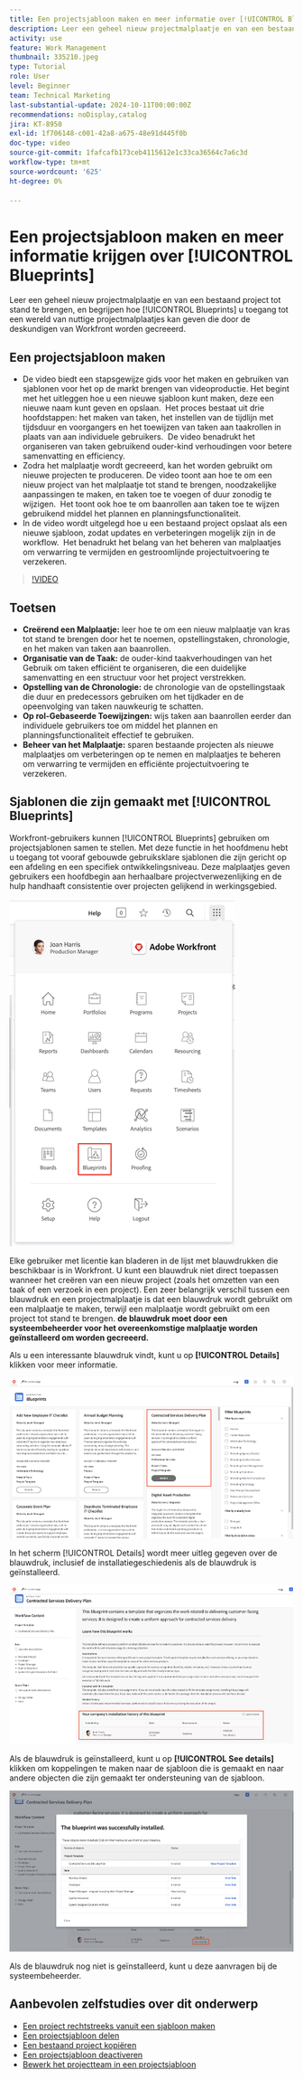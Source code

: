 ```yaml
---
title: Een projectsjabloon maken en meer informatie over [!UICONTROL Blueprints]
description: Leer een geheel nieuw projectmalplaatje en van een bestaand project tot stand te brengen, en begrijpen hoe [!UICONTROL Blueprints] u toegang tot een wereld van nuttige projectmalplaatjes kan geven die door de deskundigen van Workfront worden gecreeerd.
activity: use
feature: Work Management
thumbnail: 335210.jpeg
type: Tutorial
role: User
level: Beginner
team: Technical Marketing
last-substantial-update: 2024-10-11T00:00:00Z
recommendations: noDisplay,catalog
jira: KT-8950
exl-id: 1f706148-c001-42a8-a675-48e91d445f0b
doc-type: video
source-git-commit: 1fafcafb173ceb4115612e1c33ca36564c7a6c3d
workflow-type: tm+mt
source-wordcount: '625'
ht-degree: 0%

---
```


# Een projectsjabloon maken en meer informatie krijgen over [!UICONTROL Blueprints]


Leer een geheel nieuw projectmalplaatje en van een bestaand project tot stand te brengen, en begrijpen hoe [!UICONTROL Blueprints] u toegang tot een wereld van nuttige projectmalplaatjes kan geven die door de deskundigen van Workfront worden gecreeerd.

## Een projectsjabloon maken

* De video biedt een stapsgewijze gids voor het maken en gebruiken van sjablonen voor het op de markt brengen van videoproductie. Het begint met het uitleggen hoe u een nieuwe sjabloon kunt maken, deze een nieuwe naam kunt geven en opslaan. &#x200B; Het proces bestaat uit drie hoofdstappen: het maken van taken, het instellen van de tijdlijn met tijdsduur en voorgangers en het toewijzen van taken aan taakrollen in plaats van aan individuele gebruikers. &#x200B; De video benadrukt het organiseren van taken gebruikend ouder-kind verhoudingen voor betere samenvatting en efficiency. &#x200B;
* Zodra het malplaatje wordt gecreeerd, kan het worden gebruikt om nieuwe projecten te produceren. De video toont aan hoe te om een nieuw project van het malplaatje tot stand te brengen, noodzakelijke aanpassingen te maken, en taken toe te voegen of duur zonodig te wijzigen. &#x200B; Het toont ook hoe te om baanrollen aan taken toe te wijzen gebruikend middel het plannen en planningsfunctionaliteit. &#x200B;
* In de video wordt uitgelegd hoe u een bestaand project opslaat als een nieuwe sjabloon, zodat updates en verbeteringen mogelijk zijn in de workflow. &#x200B; Het benadrukt het belang van het beheren van malplaatjes om verwarring te vermijden en gestroomlijnde projectuitvoering te verzekeren. &#x200B;

>[!VIDEO](https://video.tv.adobe.com/v/335210/?quality=12&learn=on)

## Toetsen

* **Creërend een Malplaatje:** leer hoe te om een nieuw malplaatje van kras tot stand te brengen door het te noemen, opstellingstaken, chronologie, en het maken van taken aan baanrollen. &#x200B;
* **Organisatie van de Taak:** de ouder-kind taakverhoudingen van het Gebruik om taken efficiënt te organiseren, die een duidelijke samenvatting en een structuur voor het project verstrekken. &#x200B;
* **Opstelling van de Chronologie:** de chronologie van de opstellingstaak die duur en predecessors gebruiken om het tijdkader en de opeenvolging van taken nauwkeurig te schatten. &#x200B;
* **Op rol-Gebaseerde Toewijzingen:** wijs taken aan baanrollen eerder dan individuele gebruikers toe om middel het plannen en planningsfunctionaliteit effectief te gebruiken. &#x200B;
* **Beheer van het Malplaatje:** sparen bestaande projecten als nieuwe malplaatjes om verbeteringen op te nemen en malplaatjes te beheren om verwarring te vermijden en efficiënte projectuitvoering te verzekeren. &#x200B;


## Sjablonen die zijn gemaakt met [!UICONTROL Blueprints]

Workfront-gebruikers kunnen [!UICONTROL Blueprints] gebruiken om projectsjablonen samen te stellen. Met deze functie in het hoofdmenu hebt u toegang tot vooraf gebouwde gebruiksklare sjablonen die zijn gericht op een afdeling en een specifiek ontwikkelingsniveau. Deze malplaatjes geven gebruikers een hoofdbegin aan herhaalbare projectverwezenlijking en de hulp handhaaft consistentie over projecten gelijkend in werkingsgebied.

![&#x200B; Blauwdrukken in Hoofdmenu &#x200B;](assets/pt-blueprints-01.png)

Elke gebruiker met licentie kan bladeren in de lijst met blauwdrukken die beschikbaar is in Workfront. U kunt een blauwdruk niet direct toepassen wanneer het creëren van een nieuw project (zoals het omzetten van een taak of een verzoek in een project). Een zeer belangrijk verschil tussen een blauwdruk en een projectmalplaatje is dat een blauwdruk wordt gebruikt om een malplaatje te maken, terwijl een malplaatje wordt gebruikt om een project tot stand te brengen. **de blauwdruk moet door een systeembeheerder voor het overeenkomstige malplaatje worden geïnstalleerd om worden gecreeerd.**

Als u een interessante blauwdruk vindt, kunt u op **[!UICONTROL Details]** klikken voor meer informatie.

![&#x200B; Lijst van blauwdrukken &#x200B;](assets/pt-blueprints-02.png)

In het scherm [!UICONTROL Details] wordt meer uitleg gegeven over de blauwdruk, inclusief de installatiegeschiedenis als de blauwdruk is geïnstalleerd.

![&#x200B; Details over het gebruik van een blauwdruk &#x200B;](assets/pt-blueprints-03.png)

Als de blauwdruk is geïnstalleerd, kunt u op **[!UICONTROL See details]** klikken om koppelingen te maken naar de sjabloon die is gemaakt en naar andere objecten die zijn gemaakt ter ondersteuning van de sjabloon.

![&#x200B; Details over de installatie van een blauwdruk &#x200B;](assets/pt-blueprints-04.png)

Als de blauwdruk nog niet is geïnstalleerd, kunt u deze aanvragen bij de systeembeheerder.

## Aanbevolen zelfstudies over dit onderwerp

* [Een project rechtstreeks vanuit een sjabloon maken](/help/manage-work/create-and-manage-project-templates/create-a-project-directly-from-a-template.md)
* [Een projectsjabloon delen](/help/manage-work/create-and-manage-project-templates/share-a-project-template.md)
* [Een bestaand project kopiëren](/help/manage-work/manage-projects/copy-an-existing-project.md)
* [Een projectsjabloon deactiveren](/help/manage-work/create-and-manage-project-templates/deactivate-a-project-template.md)
* [Bewerk het projectteam in een projectsjabloon](/help/manage-work/create-and-manage-project-templates/edit-the-project-team-in-a-project-template.md)
